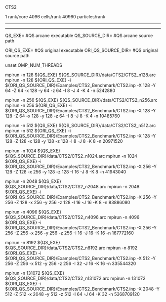 CTS2

1 rank/core
4096 cells/rank
40960 particles/rank

-----------------
-----------------

QS_EXE= #QS arcane executable
QS_SOURCE_DIR= #QS arcane source path

ORI_QS_EXE= #QS original executable
ORI_QS_SOURCE_DIR= #QS original source path

unset OMP_NUM_THREADS

mpirun -n 128    ${QS_EXE} ${QS_SOURCE_DIR}/data/CTS2/CTS2_n128.arc
mpirun -n 128    ${ORI_QS_EXE} -i ${ORI_QS_SOURCE_DIR}/Examples/CTS2_Benchmark/CTS2.inp  -X 128 -Y 64 -Z 64     -x 128 -y 64 -z 64     -I 8 -J 4 -K 4     -n 5242880

mpirun -n 256    ${QS_EXE} ${QS_SOURCE_DIR}/data/CTS2/CTS2_n256.arc
mpirun -n 256    ${ORI_QS_EXE} -i ${ORI_QS_SOURCE_DIR}/Examples/CTS2_Benchmark/CTS2.inp  -X 128 -Y 128 -Z 64    -x 128 -y 128 -z 64    -I 8 -J 8 -K 4     -n 10485760

mpirun -n 512    ${QS_EXE} ${QS_SOURCE_DIR}/data/CTS2/CTS2_n512.arc
mpirun -n 512    ${ORI_QS_EXE} -i ${ORI_QS_SOURCE_DIR}/Examples/CTS2_Benchmark/CTS2.inp  -X 128 -Y 128 -Z 128   -x 128 -y 128 -z 128   -I 8 -J 8 -K 8     -n 20971520

mpirun -n 1024   ${QS_EXE} ${QS_SOURCE_DIR}/data/CTS2/CTS2_n1024.arc
mpirun -n 1024   ${ORI_QS_EXE} -i ${ORI_QS_SOURCE_DIR}/Examples/CTS2_Benchmark/CTS2.inp  -X 256 -Y 128 -Z 128   -x 256 -y 128 -z 128   -I 16 -J 8 -K 8    -n 41943040

mpirun -n 2048   ${QS_EXE} ${QS_SOURCE_DIR}/data/CTS2/CTS2_n2048.arc
mpirun -n 2048   ${ORI_QS_EXE} -i ${ORI_QS_SOURCE_DIR}/Examples/CTS2_Benchmark/CTS2.inp  -X 256 -Y 256 -Z 128   -x 256 -y 256 -z 128   -I 16 -J 16 -K 8   -n 83886080

mpirun -n 4096   ${QS_EXE} ${QS_SOURCE_DIR}/data/CTS2/CTS2_n4096.arc
mpirun -n 4096   ${ORI_QS_EXE} -i ${ORI_QS_SOURCE_DIR}/Examples/CTS2_Benchmark/CTS2.inp  -X 256 -Y 256 -Z 256   -x 256 -y 256 -z 256   -I 16 -J 16 -K 16  -n 167772160

mpirun -n 8192   ${QS_EXE} ${QS_SOURCE_DIR}/data/CTS2/CTS2_n8192.arc
mpirun -n 8192   ${ORI_QS_EXE} -i ${ORI_QS_SOURCE_DIR}/Examples/CTS2_Benchmark/CTS2.inp  -X 512 -Y 256 -Z 256   -x 512 -y 256 -z 256   -I 32 -J 16 -K 16  -n 335544320

mpirun -n 131072 ${QS_EXE} ${QS_SOURCE_DIR}/data/CTS2/CTS2_n131072.arc
mpirun -n 131072 ${ORI_QS_EXE} -i ${ORI_QS_SOURCE_DIR}/Examples/CTS2_Benchmark/CTS2.inp  -X 2048 -Y 512 -Z 512  -x 2048 -y 512 -z 512  -I 64 -J 64 -K 32  -n 5368709120
